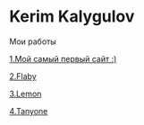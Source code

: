 # Kerim Kalygulov
   Мои работы

[1.Мой самый первый сайт :)]( https://kerimskill.github.io/site%20portfolio/ "Сайт портфолио")

[2.Flaby](https://kerimskill.github.io/flaby-test/ "Сайт Flaby")

[3.Lemon](https://kerimskill.github.io/flaby-test/ "Сайт Lemon")

[4.Tanyone](https://kerimskill.github.io/flaby-test/ "Не законченный сайт Tanyone")
